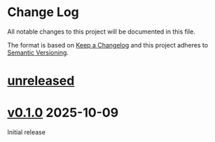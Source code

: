 Change Log
=======

All notable changes to this project will be documented in this file.

The format is based on [Keep a Changelog](http://keepachangelog.com/)
and this project adheres to [Semantic Versioning](http://semver.org/).

# [unreleased]

# [v0.1.0] 2025-10-09

Initial release

[unreleased]: https://egit.irs.uni-stuttgart.de/rust/zynq7000-rs/compare/v0.1.0...HEAD
[v0.1.0]: https://egit.irs.uni-stuttgart.de/rust/zynq7000-rs/tag/zynq7000-embassy-v0.1.0
